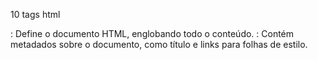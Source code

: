 10 tags html

<html>: Define o documento HTML, englobando todo o conteúdo.
  
<head>: Contém metadados sobre o documento, como título e links para folhas de estilo. 
  
<title>: Define o título da página, exibido na aba do navegador. 
  
<body>: Define o corpo do documento, onde todo o conteúdo visível (texto, imagens, etc.) é colocado.
  
<h1> a <h6>: Define títulos e subtítulos, com <h1> sendo o mais importante e <h6> o menos. 
  
<p>: Define um parágrafo de texto. 
  
<a>: Define um hiperlink, permitindo que você navegue para outras páginas ou recursos. 

<img>: Insere uma imagem no documento. 

<ul> e <ol>: Define listas não ordenadas (com marcadores) e ordenadas (numeradas), respectivamente. 
  
<div>: Define uma seção ou divisão no documento, frequentemente usada para estruturar o conteúdo. 
